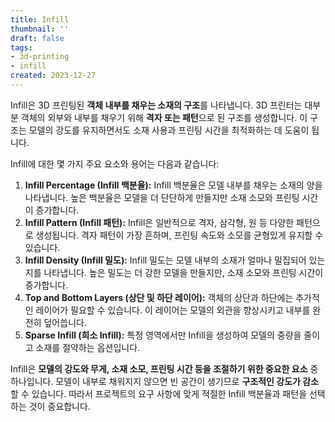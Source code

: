 ```yaml
---
title: Infill
thumbnail: ''
draft: false
tags:
- 3d-printing
- infill
created: 2023-12-27
---
```


Infill은 3D 프린팅된 **객체 내부를 채우는 소재의 구조**를 나타냅니다. 3D 프린터는 대부분 객체의 외부와 내부를 채우기 위해 **격자 또는 패턴**으로 된 구조를 생성합니다. 이 구조는 모델의 강도를 유지하면서도 소재 사용과 프린팅 시간을 최적화하는 데 도움이 됩니다.

Infill에 대한 몇 가지 주요 요소와 용어는 다음과 같습니다:

1. **Infill Percentage (Infill 백분율):** Infill 백분율은 모델 내부를 채우는 소재의 양을 나타냅니다. 높은 백분율은 모델을 더 단단하게 만들지만 소재 소모와 프린팅 시간이 증가합니다.
1. **Infill Pattern (Infill 패턴):** Infill은 일반적으로 격자, 삼각형, 원 등 다양한 패턴으로 생성됩니다. 격자 패턴이 가장 흔하며, 프린팅 속도와 소모를 균형있게 유지할 수 있습니다.
1. **Infill Density (Infill 밀도):** Infill 밀도는 모델 내부의 소재가 얼마나 밀집되어 있는지를 나타냅니다. 높은 밀도는 더 강한 모델을 만들지만, 소재 소모와 프린팅 시간이 증가합니다.
1. **Top and Bottom Layers (상단 및 하단 레이어):** 객체의 상단과 하단에는 추가적인 레이어가 필요할 수 있습니다. 이 레이어는 모델의 외관을 향상시키고 내부를 완전히 덮어씁니다.
1. **Sparse Infill (희소 Infill):** 특정 영역에서만 Infill을 생성하여 모델의 중량을 줄이고 소재를 절약하는 옵션입니다.

Infill은 **모델의 강도와 무게, 소재 소모, 프린팅 시간 등을 조절하기 위한 중요한 요소** 중 하나입니다. 모델이 내부로 채워지지 않으면 빈 공간이 생기므로 **구조적인 강도가 감소**할 수 있습니다. 따라서 프로젝트의 요구 사항에 맞게 적절한 Infill 백분율과 패턴을 선택하는 것이 중요합니다.
